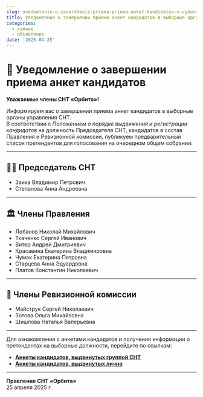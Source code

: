 ```yaml
---
slug: uvedomlenie-o-zavershenii-priema-priema-anket-kandidatov-v-vybornye-organy
title: Уведомление о завершении приема анкет кандидатов в выборные органы.
categories:
  - важное
  - объявление
date: '2025-04-25'
---
```


# 📢 Уведомление о завершении приема анкет кандидатов

**Уважаемые члены СНТ «Орбита»!**

Информируем вас о завершении приема анкет кандидатов в выборные органы управления СНТ.  
В соответствии с *Положением о порядке выдвижения и регистрации кандидатов* на должность Председателя СНТ, кандидатов в состав Правления и Ревизионной комиссии, публикуем предварительный список претендентов для голосования на очередном общем собрании:

---

## 🧑‍⚖️ Председатель СНТ

- Заика Владимир Петрович  
- Степанова Анна Андреевна

---

## 🏛 Члены Правления

- Лобанов Николай Михайлович  
- Ткаченко Сергей Иванович  
- Витер Андрей Дмитриевич  
- Красавина Екатерина Владимировна  
- Чумак Екатерина Петровна  
- Старцева Анна Эдуардовна  
- Платов Константин Николаевич

---

## 📜 Члены Ревизионной комиссии

- Майструк Сергей Николаевич  
- Зотова Ольга Михайловна  
- Шишлова Наталья Валерьевна

---

Для ознакомления с анкетами кандидатов и получения информации о претендентах на выборные должности, перейдите по ссылкам:

- [**Анкеты кандидатов, выдвинутых группой СНТ**](group.pdf)
- [**Анкеты кандидатов, выдвинутых лично**](self.pdf)

---

**Правление СНТ «Орбита»**  
25 апреля 2025 г.
